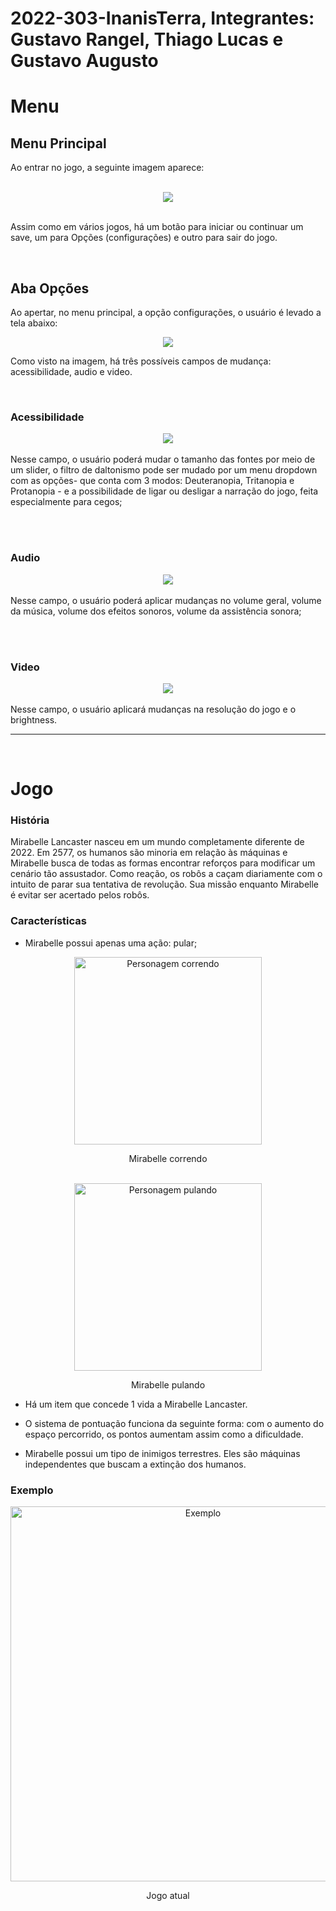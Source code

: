 # 2022-303-InanisTerra, Integrantes: Gustavo Rangel, Thiago Lucas e Gustavo Augusto

# Menu

## Menu Principal
Ao entrar no jogo, a seguinte imagem aparece:

</br>

<div align="center"><img src = "https://user-images.githubusercontent.com/93353694/179075588-4633a7b2-dc7a-4265-961f-cdf3e81bc86b.png"></div>

</br>

Assim como em vários jogos, há um botão para iniciar ou continuar um save, um para Opções (configurações) e outro para sair do jogo.

</br>

## Aba Opções

Ao apertar, no menu principal, a opção configurações, o usuário é levado a tela abaixo:

<div align="center"><img src = "https://user-images.githubusercontent.com/93353694/179071067-016a6253-4c31-4c85-b7c3-53d805a76a3b.png"></div>

Como visto na imagem, há três possíveis campos de mudança: acessibilidade, audio e video. 

</br>

### Acessibilidade 

<div align="center"><img src="https://user-images.githubusercontent.com/93353694/179071329-7ebfffa8-bb25-4842-8346-d25f7ed96e2c.png"></div>
</br>
Nesse campo, o usuário poderá mudar o tamanho das fontes por meio de um slider, o filtro de daltonismo pode ser mudado por um menu dropdown com as opções- que conta com 3 modos: Deuteranopia, Tritanopia e Protanopia - e a possibilidade de ligar ou desligar a narração do jogo, feita especialmente para cegos;

</br></br>

### Audio

<div align="center"><img src="https://user-images.githubusercontent.com/78743601/171862926-b15f9ee3-c68d-444e-be6e-8d5ada060763.png"></div>
</br>
Nesse campo, o usuário poderá aplicar mudanças no volume geral, volume da música, volume dos efeitos sonoros, volume da assistência sonora;

</br></br>

### Video

<div align="center"><img src="https://user-images.githubusercontent.com/93353694/179071605-0ac27221-1655-45e6-a79b-4dd990ebeff1.png"></div>
</br>
Nesse campo, o usuário aplicará mudanças na resolução do jogo e o brightness.

</br>

---

</br>

# Jogo

### História

Mirabelle Lancaster nasceu em um mundo completamente diferente de 2022. Em 2577, os humanos são minoria em relação às máquinas e Mirabelle busca de todas as formas encontrar reforços para modificar um cenário tão assustador. 
Como reação, os robôs a caçam diariamente com o intuito de parar sua tentativa de revolução.
Sua missão enquanto Mirabelle é evitar ser acertado pelos robôs.


### Características

- Mirabelle possui apenas uma ação: pular;

<div align="center"><img src="https://user-images.githubusercontent.com/93353694/179082247-958c0016-c66b-464d-8b90-3cae6eeae7ad.jpeg" alt="Personagem correndo" height="300"><p>Mirabelle correndo</div>

</br>

<div align="center"><img src="https://user-images.githubusercontent.com/93353694/179096528-4721727e-5c07-49b5-bf2d-967b1afc2a93.gif" alt="Personagem pulando" height="300"><p>Mirabelle pulando</div>

- Há um item que concede 1 vida a Mirabelle Lancaster.

- O sistema de pontuação funciona da seguinte forma: com o aumento do espaço percorrido, os pontos aumentam assim como a dificuldade.

- Mirabelle possui um tipo de inimigos terrestres. Eles são máquinas independentes que buscam a extinção dos humanos.

### Exemplo

<div align="center"><img src="https://user-images.githubusercontent.com/93353694/179097338-3fe7172f-ed12-42b9-bff6-74f609f0fa4b.gif" alt="Exemplo" height="600"><p>Jogo atual</div>
